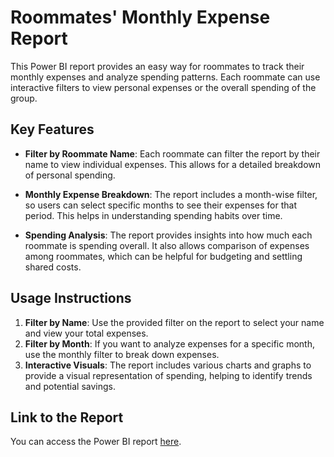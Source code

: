 # Roommates' Monthly Expense Report

This Power BI report provides an easy way for roommates to track their monthly expenses and analyze spending patterns. Each roommate can use interactive filters to view personal expenses or the overall spending of the group.

## Key Features

- **Filter by Roommate Name**: Each roommate can filter the report by their name to view individual expenses. This allows for a detailed breakdown of personal spending.
  
- **Monthly Expense Breakdown**: The report includes a month-wise filter, so users can select specific months to see their expenses for that period. This helps in understanding spending habits over time.

- **Spending Analysis**: The report provides insights into how much each roommate is spending overall. It also allows comparison of expenses among roommates, which can be helpful for budgeting and settling shared costs.

## Usage Instructions

1. **Filter by Name**: Use the provided filter on the report to select your name and view your total expenses.
2. **Filter by Month**: If you want to analyze expenses for a specific month, use the monthly filter to break down expenses.
3. **Interactive Visuals**: The report includes various charts and graphs to provide a visual representation of spending, helping to identify trends and potential savings.

## Link to the Report

You can access the Power BI report [here](https://app.powerbi.com/groups/me/reports/93344638-6de9-4489-b64b-c66c1449f3ca/7cd8236a66e98c220542?experience=power-bi).
